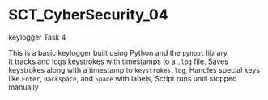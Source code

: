 # SCT_CyberSecurity_04
keylogger
Task 4 

This is a basic keylogger built using Python and the `pynput` library.  
It tracks and logs keystrokes with timestamps to a `.log` file.
Saves keystrokes along with a timestamp to `keystrokes.log`,
Handles special keys like `Enter`, `Backspace`, and `Space` with labels,
Script runs until stopped manually 
